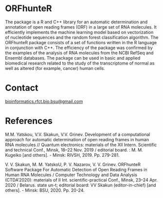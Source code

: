 # ORFhunteR

The package is a R and C++ library for an automatic determination and annotation of open reading frames (ORF) in a large set of RNA molecules. It efficiently implements the machine learning model based on vectorization of nucleotide sequences and the random forest classification algorithm. The ORFhunteR package consists of a set of functions written in the R language in conjunction with C++. The efficiency of the package was confirmed by the examples of the analysis of RNA molecules from the NCBI RefSeq and Ensembl databases. The package can be used in basic and applied biomedical research related to the study of the transcriptome of normal as well as altered (for example, cancer) human cells.

# Contact
bioinformatics.rfct.bio.bsu@gmail.com

# References
M.M. Yatskou, V.V. Skakun, V.V. Grinev. Development of a computational approach for automatic determination of open reading frames in human RNA molecules // Quantum electronics: materials of the XII Intern. Scientific and technical Conf., Minsk, 18–22 Nov. 2019 / editorial board. : M. M. Kugeiko [and others]. - Minsk: RIVSH, 2019. Pp. 279-281.

V. V. Skakun, M. M. YatskoU, P. V. Nazarov, V. V. Grinev. ORFhunteR Software Package For Automatic Detection of Open Reading Frames in Human RNA Molecules / Computer Technology and Data Analysis (CTDA’2020): materials of II Int. scientific-practical Conf., Minsk, 23–24 Apr. 2020 / Belarus. state un-t; editorial board: VV Skakun (editor-in-chief) [and others]. - Minsk: BSU, 2020. Pp. 20-24.
